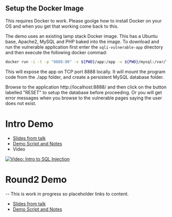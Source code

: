 ## Setup the Docker Image

This requires Docker to work. Please goolge how to install Docker on your OS and when you get that working come back to this.

The demo uses an existing lamp stack Docker image. This has a Ubuntu base, Apache2, MySQL and PHP baked into the image.
To download and run the vulnerable application first enter the ```sqli-vulnerable-app``` directory and then execute the
following docker commad:

```bash
docker run -i -t -p "8888:80" -v ${PWD}/app:/app -v ${PWD}/mysql:/var/lib/mysql mattrayner/lamp:latest
```

This will expose the app on TCP port 8888 locally. It will mount the program code from the ./app folder, and create a persistent MySQL database folder.

Browse to the application http://localhost:8888/ and then click on the button labelled "RESET" to setup the database before proceeding. Or you will
get error messages when you browse to the vulnerable pages saying the user does not exist.

# Intro Demo

* [Slides from talk](../intro/SQLi-Introduction.pdf)
* [Demo Script and Notes](../intro/Intro-Demo.md)
* Video

[![Video: Intro to SQL Injection](https://img.youtube.com/vi/Q8DyLLGfJq0/0.jpg)](https://youtu.be/Q8DyLLGfJq0)

# Round2 Demo

-- This is work in progress so placeholder links to content.
* [Slides from talk](..//intro/SQLi-round2.pdf)
* [Demo Script and Notes](../round2/Round2-Demo.md)
